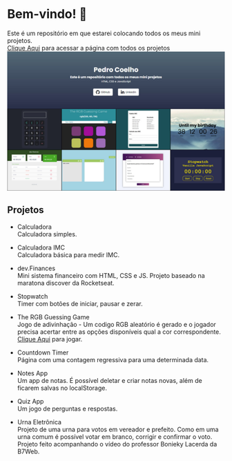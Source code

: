  # Bem-vindo! 👋

Este é um repositório em que estarei colocando todos os meus mini projetos.  
[Clique Aqui](https://pedrocoelho-projects.vercel.app/) para acessar a página com todos os projetos
![Preview do site](./assets/site.jpg)

 ## **Projetos**
 * Calculadora  
Calculadora simples.

 * Calculadora IMC  
Calculadora básica para medir IMC.

* dev.Finances  
Mini sistema financeiro com HTML, CSS e JS. Projeto baseado na maratona discover da Rocketseat.

* Stopwatch  
Timer com botões de iniciar, pausar e zerar.

* The RGB Guessing Game    
Jogo de adivinhação - Um codigo RGB aleatório é gerado e o jogador precisa acertar entre as opções disponíveis qual a cor correspondente. [Clique Aqui](https://pedrocoelho-projects.vercel.app/TheRGBgame/index.html) para jogar.

* Countdown Timer  
Página com uma contagem regressiva para uma determinada data.

* Notes App  
Um app de notas. É possível deletar e criar notas novas, além de ficarem salvas no localStorage.

* Quiz App  
Um jogo de perguntas e respostas.

 * Urna Eletrônica  
Projeto de uma urna para votos em vereador e prefeito. Como em uma urna comum é possível votar em branco, corrigir e confirmar o voto. Projeto feito acompanhando o vídeo do professor Bonieky Lacerda da B7Web.

